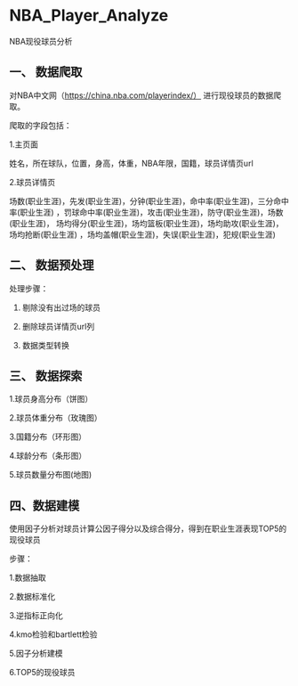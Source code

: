 # NBA_Player_Analyze
NBA现役球员分析

## 一、 数据爬取

对NBA中文网（https://china.nba.com/playerindex/） 进行现役球员的数据爬取。

爬取的字段包括：

1.主页面

姓名，所在球队，位置，身高，体重，NBA年限，国籍，球员详情页url

2.球员详情页

场数(职业生涯)，先发(职业生涯)，分钟(职业生涯)，命中率(职业生涯)，三分命中率(职业生涯)
，罚球命中率(职业生涯)，攻击(职业生涯)，防守(职业生涯)，场数(职业生涯)，
场均得分(职业生涯)，场均篮板(职业生涯)，场均助攻(职业生涯)，场均抢断(职业生涯)
，场均盖帽(职业生涯)，失误(职业生涯)，犯规(职业生涯)


## 二、 数据预处理

处理步骤：

1. 剔除没有出过场的球员

2. 删除球员详情页url列

3. 数据类型转换


## 三、 数据探索

1.球员身高分布（饼图）

2.球员体重分布（玫瑰图）

3.国籍分布（环形图）

4.球龄分布（条形图）

5.球员数量分布图(地图)


## 四、数据建模

使用因子分析对球员计算公因子得分以及综合得分，得到在职业生涯表现TOP5的现役球员

步骤：

1.数据抽取

2.数据标准化

3.逆指标正向化

4.kmo检验和bartlett检验

5.因子分析建模

6.TOP5的现役球员
